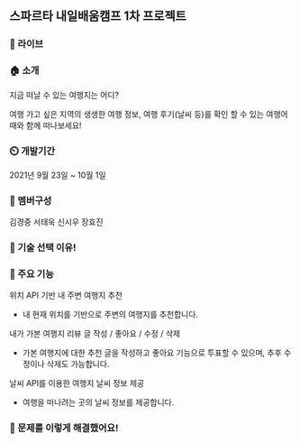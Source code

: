 ## 스파르타 내일배움캠프 1차 프로젝트

### 🔗 라이브

### 🏠 소개
지금 떠날 수 있는 여행지는 어디?

여행 가고 싶은 지역의 생생한 여행 정보, 여행 후기(날씨 등)를 확인 할 수 있는 여행어때와 함께 떠나보세요!

### ⏲️ 개발기간
2021년 9월 23일 ~ 10월 1일

### 🧙 멤버구성
김경중
서태욱
신시우
장효진

### 📌 기술 선택 이유!

### 📌 주요 기능
위치 API 기반 내 주변 여행지 추천
- 내 현재 위치를 기반으로 주변의 여행지를 추천합니다.

내가 가본 여행지 리뷰 글 작성 / 좋아요 / 수정 / 삭제
- 가본 여행지에 대한 추천 글을 작성하고 좋아요 기능으로 투표할 수 있으며, 추후 수정이나 삭제도 가능합니다.

날씨 API를 이용한 여행지 날씨 정보 제공
- 여행을 떠나려는 곳의 날씨 정보를 제공합니다.

### 📌 문제를 이렇게 해결했어요!
